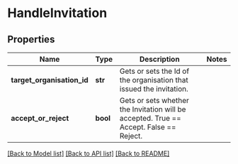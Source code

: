 # HandleInvitation

## Properties
Name | Type | Description | Notes
------------ | ------------- | ------------- | -------------
**target_organisation_id** | **str** | Gets or sets the Id of the organisation that issued the invitation. | 
**accept_or_reject** | **bool** | Gets or sets whether the Invitation will be accepted. True &#x3D;&#x3D; Accept. False &#x3D;&#x3D; Reject. | 

[[Back to Model list]](../README.md#documentation-for-models) [[Back to API list]](../README.md#documentation-for-api-endpoints) [[Back to README]](../README.md)


